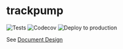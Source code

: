 # trackpump 

![Tests](https://github.com/ABuarque/trackpump/workflows/Tests/badge.svg) ![Codecov](https://codecov.io/gh/ABuarque/trackpump/branch/master/graph/badge.svg?token=Y70u29hwMi) ![Deploy to production](https://github.com/ABuarque/trackpump/workflows/Deploy%20to%20production/badge.svg)

See [Document Design](https://docs.google.com/document/d/1SW4RdMnOCSJxJiowExYM78iWhuD8-DG3aEXk1qunmrM/edit)
